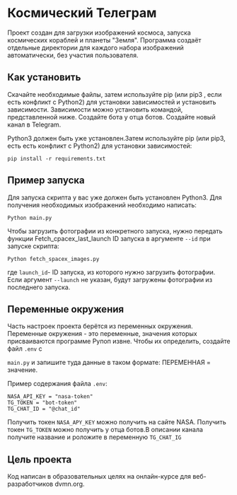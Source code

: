 # Космический Телеграм
Проект создан для загрузки изображений космоса, запуска космических кораблей и планеты "Земля".
Программа создаёт отдельные директории для каждого набора изображений автоматически, без участия пользователя.


## Как установить
Скачайте необходимые файлы, затем используйте рiр (или рiр3 ‚ если есть конфликт с Python2) для установки
зависимостей и установить зависимости. Зависимости можно установить командой, представленной ниже.
Создайте бота у отца ботов. Создайте новый канал в Telegram.

Python3 должен быть уже установлен.Затем используйте pip (или pip3, есть есть конфликт с Python2) для установки зависимостей:
```
pip install -r requirements.txt
```
## Пример запуска
Для запуска скрипта у вас уже должен быть установлен Python3.
Для получения необходимых изображений необходимо написать:
```
Python main.py
```
Чтобы загрузить фотографии из конкретного запуска, нужно передать функции Fetch_cpacex_last_launch ID
запуска в аргументе `--id` при запуске скрипта:
```
Python fetch_spacex_images.py
```
где `launch_id`- ID запуска, из которого нужно загрузить фотографии. Если аргумент `--launch` не указан, будут
загружены фотографии из последнего запуска.

## Переменные окружения

Часть настроек проекта берётся из переменных окружения. Переменные окружения - это переменные,
значения которых присваиваются программе Рупоп извне. Чтобы их определить, создайте файл `.env` с

`main.py` и запишите туда данные в таком формате: ПЕРЕМЕННАЯ = значение.

Пример содержания файла `.env`:
```
NASA_API_KEY = "nasa-token"
TG_TOKEN = "bot-token"
TG_CHAT_ID = "@chat_id"
```
Получить токен `NASA_APY_KEY` можно получить на сайте NASA. Получить токен `TG_TOKEN` можно получить у отца ботов.В описании канала получите название и роложите в переменную `TG_CHAT_IG`

## Цель проекта
Код написан в образовательных целях на онлайн-курсе для веб-разработчиков dvmn.org.
